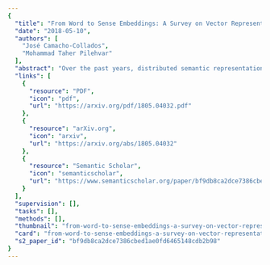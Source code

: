 ```yaml
---
{
  "title": "From Word to Sense Embeddings: A Survey on Vector Representations of Meaning",
  "date": "2018-05-10",
  "authors": [
    "José Camacho-Collados",
    "Mohammad Taher Pilehvar"
  ],
  "abstract": "Over the past years, distributed semantic representations have proved to be effective and flexible keepers of prior knowledge to be integrated into downstream applications. This survey focuses on the representation of meaning. We start from the theoretical background behind word vector space models and highlight one of their major limitations: the meaning conflation deficiency, which arises from representing a word with all its possible meanings as a single vector. Then, we explain how this deficiency can be addressed through a transition from the word level to the more fine-grained level of word senses (in its broader acceptation) as a method for modelling unambiguous lexical meaning. We present a comprehensive overview of the wide range of techniques in the two main branches of sense representation, i.e., unsupervised and knowledge-based. Finally, this survey covers the main evaluation procedures and applications for this type of representation, and provides an analysis of four of its important aspects: interpretability, sense granularity, adaptability to different domains and compositionality.",
  "links": [
    {
      "resource": "PDF",
      "icon": "pdf",
      "url": "https://arxiv.org/pdf/1805.04032.pdf"
    },
    {
      "resource": "arXiv.org",
      "icon": "arxiv",
      "url": "https://arxiv.org/abs/1805.04032"
    },
    {
      "resource": "Semantic Scholar",
      "icon": "semanticscholar",
      "url": "https://www.semanticscholar.org/paper/bf9db8ca2dce7386cbed1ae0fd6465148cdb2b98"
    }
  ],
  "supervision": [],
  "tasks": [],
  "methods": [],
  "thumbnail": "from-word-to-sense-embeddings-a-survey-on-vector-representations-of-meaning-thumb.jpg",
  "card": "from-word-to-sense-embeddings-a-survey-on-vector-representations-of-meaning-card.jpg",
  "s2_paper_id": "bf9db8ca2dce7386cbed1ae0fd6465148cdb2b98"
}
---
```


